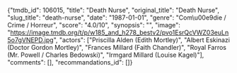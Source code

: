 {"tmdb_id": 106015, "title": "Death Nurse", "original_title": "Death Nurse", "slug_title": "death-nurse", "date": "1987-01-01", "genre": "Com\u00e9die / Crime / Horreur", "score": "4.0/10", "synopsis": "", "image": "https://image.tmdb.org/t/p/w185_and_h278_bestv2/pvo1EsrQcVWZ03euLn5o7gVNEPD.jpg", "actors": ["Priscilla Alden (Edith Mortley)", "Albert Eskinazi (Doctor Gordon Mortley)", "Frances Millard (Faith Chandler)", "Royal Farros (Mr. Powell / Charles Bedowski)", "Irmgard Millard (Louise Kagel)"], "comments": [], "recommandations_id": []}